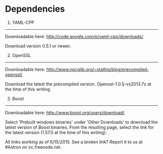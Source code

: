 Dependencies
============

1. YAML-CPP
-----------
Downloadable here: http://code.google.com/p/yaml-cpp/downloads/.

Download version 0.5.1 or newer.

2. OpenSSL
----------
Downloadable here: http://www.npcglib.org/~stathis/blog/precompiled-openssl/.

Download the latest the precompiled version. Openssl-1.0.1j-vs2013.7z at the time of this writing.

3. Boost
--------
Downloadable here: http://www.boost.org/users/download/.

Select 'Prebuilt windows binaries' under 'Other Downloads' to download the latest version of *Boost* binaries. From the resulting page, select the link for the latest version (1.57.0 at the time of this writing).


All links working as of 6/15/2015. See a broken link? Report it to us at #Astron on irc.freenode.net.
